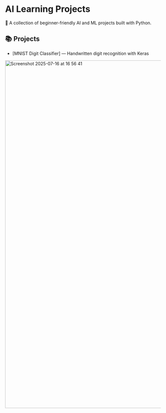 # AI Learning Projects

🧠 A collection of beginner-friendly AI and ML projects built with Python.

## 📚 Projects
- [MNIST Digit Classifier] — Handwritten digit recognition with Keras
<img width="1276" height="1125" alt="Screenshot 2025-07-16 at 16 56 41" src="https://github.com/user-attachments/assets/156e84d3-89c2-4392-ac33-777e44c35531" />
